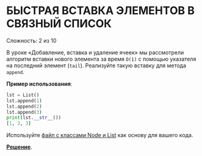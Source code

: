 # БЫСТРАЯ ВСТАВКА ЭЛЕМЕНТОВ В СВЯЗНЫЙ СПИСОК

Сложность: 2 из 10

В уроке «Добавление, вставка и удаление ячеек» мы рассмотрели алгоритм вставки нового элемента за время `O(1)` с помощью указателя на последний элемент (`tail`). Реализуйте такую вставку для метода `append`.

**Пример использования**:

```python
lst = List()
lst.append(1)
lst.append(2)
lst.append(3)
print(lst.__str__())
[1, 2, 3]
```

Используйте [файл с классами Node и List](initial.py) как основу для вашего кода.

**[Решение](quick_insert_to_end.py)**.